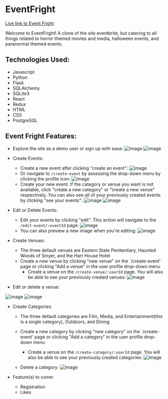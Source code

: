 # EventFright

[Live link to Event Fright](https://event-fright.herokuapp.com/)

Welcome to EventFright! A clone of the site eventbrite, but catering to all things related to horror themed movies and media, halloween events, and paranormal themed events. 

## Technologies Used:
* Javascript
* Python
* Flask 
* SQLAlchemy
* SQLite3
* React
* Redux
* HTML
* CSS
* PostgreSQL

## Event Fright Features:
* Explore the site as a demo user or sign up with ease: 
![image](https://user-images.githubusercontent.com/89858837/194353881-beb267f4-f856-4c4d-83cc-b6acd9695f20.png)
![image](https://user-images.githubusercontent.com/89858837/194353965-e8f38014-4466-4249-ad9c-942979eb04ac.png)

* Create Events: 
  * Create a new event after clicking "create an event":
  ![image](https://user-images.githubusercontent.com/89858837/194354608-f035424f-eaed-4bf8-a567-1ab11d862867.png)
  * Or navigate to `/create-event` by assessing the drop-down menu by clicking the profile icon:
  ![image](https://user-images.githubusercontent.com/89858837/194355346-c0645f01-c68f-47af-aefe-b1503435a5c0.png)
  * Create your new event. If the category or venue you want is not available, click "create a new category" or "create a new venue" respectively. You can also see all of your previously created events by clicking "see your events":
  ![image](https://user-images.githubusercontent.com/89858837/194367813-263a25ae-6244-4cd1-8d0e-712ff99663c5.png)
  ![image](https://user-images.githubusercontent.com/89858837/194371978-b8d438ac-3af0-462c-b6fc-8c4f02f082b0.png)

* Edit or Delete Events:
  * Edit your events by clicking "edit". This action will navigate to the `/edit-event/:eventId` page:
  ![image](https://user-images.githubusercontent.com/89858837/194372357-99ff67a0-8c16-48d3-bc3e-75382855c846.png)
  * You can also preview a new image when you're editing:
  ![image](https://user-images.githubusercontent.com/89858837/194372807-1e3a137d-eda6-48e4-abe4-b7ce37ec5811.png)


* Create Venues: 
  * The three default venues are Eastern State Penitentiary, Haunted Woods of Smyer, and the Hart House Hotel 
  * Create a new venue by clicking "new venue" on the `/create-event' page or clicking "Add a venue" in the user profile drop-down menu
    * Create a venue on the `/create-venue/:userId` page. You will also be able to see your previously created venues:
    ![image](https://user-images.githubusercontent.com/89858837/194369900-bc50e098-69bf-4fe5-a8b5-4377b2a7e109.png)
    
* Edit or delete a venue:

![image](https://user-images.githubusercontent.com/89858837/194370545-6bfe7a50-87dd-447f-a201-f4ed1a5460f2.png)
![image](https://user-images.githubusercontent.com/89858837/194370622-3ff076ed-0b0a-492c-80f2-6fbcf6803f6f.png)

    
* Create Categories: 
  * The three default categories are Film, Media, and Entertainment(this is a single category), Outdoors, and Dining
  * Create a new category by clicking "new category" on the `/create-event' page or clicking "Add a category" in the user profile drop-down menu
    * Create a venue on the `/create-category/:userId` page. You will also be able to see your previously created categories:
    ![image](https://user-images.githubusercontent.com/89858837/194371333-5d8fbc36-8af8-48c0-a3e4-6992f0509e1d.png)
  
  * Delete a category:
  ![image](https://user-images.githubusercontent.com/89858837/194371444-50fed3fd-a483-4531-8789-8f76c88e2ebd.png)
  
* Feature(s) to come:
  * Registration
  * Likes


  
 


